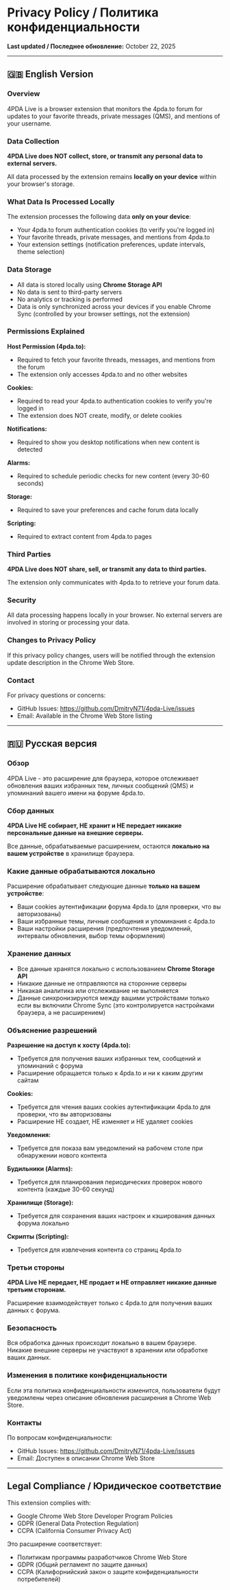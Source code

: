 # Privacy Policy / Политика конфиденциальности

**Last updated / Последнее обновление:** October 22, 2025

---

## 🇬🇧 English Version

### Overview
4PDA Live is a browser extension that monitors the 4pda.to forum for updates to your favorite threads, private messages (QMS), and mentions of your username.

### Data Collection
**4PDA Live does NOT collect, store, or transmit any personal data to external servers.**

All data processed by the extension remains **locally on your device** within your browser's storage.

### What Data Is Processed Locally
The extension processes the following data **only on your device**:
- Your 4pda.to forum authentication cookies (to verify you're logged in)
- Your favorite threads, private messages, and mentions from 4pda.to
- Your extension settings (notification preferences, update intervals, theme selection)

### Data Storage
- All data is stored locally using **Chrome Storage API**
- No data is sent to third-party servers
- No analytics or tracking is performed
- Data is only synchronized across your devices if you enable Chrome Sync (controlled by your browser settings, not the extension)

### Permissions Explained

**Host Permission (4pda.to):**
- Required to fetch your favorite threads, messages, and mentions from the forum
- The extension only accesses 4pda.to and no other websites

**Cookies:**
- Required to read your 4pda.to authentication cookies to verify you're logged in
- The extension does NOT create, modify, or delete cookies

**Notifications:**
- Required to show you desktop notifications when new content is detected

**Alarms:**
- Required to schedule periodic checks for new content (every 30-60 seconds)

**Storage:**
- Required to save your preferences and cache forum data locally

**Scripting:**
- Required to extract content from 4pda.to pages

### Third Parties
**4PDA Live does NOT share, sell, or transmit any data to third parties.**

The extension only communicates with 4pda.to to retrieve your forum data.

### Security
All data processing happens locally in your browser. No external servers are involved in storing or processing your data.

### Changes to Privacy Policy
If this privacy policy changes, users will be notified through the extension update description in the Chrome Web Store.

### Contact
For privacy questions or concerns:
- GitHub Issues: https://github.com/DmitryN71/4pda-Live/issues
- Email: Available in the Chrome Web Store listing

---

## 🇷🇺 Русская версия

### Обзор
4PDA Live - это расширение для браузера, которое отслеживает обновления ваших избранных тем, личных сообщений (QMS) и упоминаний вашего имени на форуме 4pda.to.

### Сбор данных
**4PDA Live НЕ собирает, НЕ хранит и НЕ передает никакие персональные данные на внешние серверы.**

Все данные, обрабатываемые расширением, остаются **локально на вашем устройстве** в хранилище браузера.

### Какие данные обрабатываются локально
Расширение обрабатывает следующие данные **только на вашем устройстве**:
- Ваши cookies аутентификации форума 4pda.to (для проверки, что вы авторизованы)
- Ваши избранные темы, личные сообщения и упоминания с 4pda.to
- Ваши настройки расширения (предпочтения уведомлений, интервалы обновления, выбор темы оформления)

### Хранение данных
- Все данные хранятся локально с использованием **Chrome Storage API**
- Никакие данные не отправляются на сторонние серверы
- Никакая аналитика или отслеживание не выполняется
- Данные синхронизируются между вашими устройствами только если вы включили Chrome Sync (это контролируется настройками браузера, а не расширением)

### Объяснение разрешений

**Разрешение на доступ к хосту (4pda.to):**
- Требуется для получения ваших избранных тем, сообщений и упоминаний с форума
- Расширение обращается только к 4pda.to и ни к каким другим сайтам

**Cookies:**
- Требуется для чтения ваших cookies аутентификации 4pda.to для проверки, что вы авторизованы
- Расширение НЕ создает, НЕ изменяет и НЕ удаляет cookies

**Уведомления:**
- Требуется для показа вам уведомлений на рабочем столе при обнаружении нового контента

**Будильники (Alarms):**
- Требуется для планирования периодических проверок нового контента (каждые 30-60 секунд)

**Хранилище (Storage):**
- Требуется для сохранения ваших настроек и кэширования данных форума локально

**Скрипты (Scripting):**
- Требуется для извлечения контента со страниц 4pda.to

### Третьи стороны
**4PDA Live НЕ передает, НЕ продает и НЕ отправляет никакие данные третьим сторонам.**

Расширение взаимодействует только с 4pda.to для получения ваших данных с форума.

### Безопасность
Вся обработка данных происходит локально в вашем браузере. Никакие внешние серверы не участвуют в хранении или обработке ваших данных.

### Изменения в политике конфиденциальности
Если эта политика конфиденциальности изменится, пользователи будут уведомлены через описание обновления расширения в Chrome Web Store.

### Контакты
По вопросам конфиденциальности:
- GitHub Issues: https://github.com/DmitryN71/4pda-Live/issues
- Email: Доступен в описании Chrome Web Store

---

## Legal Compliance / Юридическое соответствие

This extension complies with:
- Google Chrome Web Store Developer Program Policies
- GDPR (General Data Protection Regulation)
- CCPA (California Consumer Privacy Act)

Это расширение соответствует:
- Политикам программы разработчиков Chrome Web Store
- GDPR (Общий регламент по защите данных)
- CCPA (Калифорнийский закон о защите конфиденциальности потребителей)
